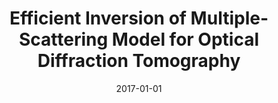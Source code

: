 ---
title: "Efficient Inversion of Multiple-Scattering Model for Optical Diffraction Tomography"
collection: publications
permalink: /publication/2017-01-01-Efficient-Inversion-of-Multiple-Scattering-Model-for-Optical-Diffraction-Tomography
category: 'journal'
date: 2017-01-01
venue: 'Optics Express'
citation: ' E. Soubies,  Pham T.-a.,  M. Unser, &quot;Efficient Inversion of Multiple-Scattering Model for Optical Diffraction Tomography.&quot; <i>Optics Express</i>, 25, 8, 21786--21800, September 01, 2017.'
---